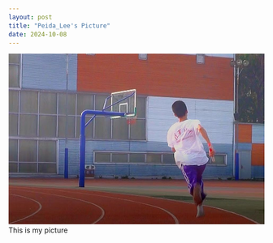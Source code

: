 ```yaml
---
layout: post
title: "Peida_Lee's Picture"
date: 2024-10-08
---
```


  ![Image Update](./Pictures/Picture_1.jpg)
    This is my picture
